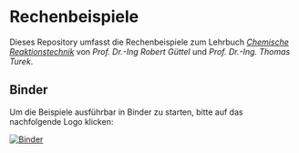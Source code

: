 # Rechenbeispiele

Dieses Repository umfasst die Rechenbeispiele zum Lehrbuch [*Chemische Reaktionstechnik*](https://www.springer.com/de/book/9783662631492) von *Prof. Dr.-Ing Robert Güttel* und *Prof. Dr.-Ing. Thomas Turek*.

## Binder

Um die Beispiele ausführbar in Binder zu starten, bitte auf das nachfolgende Logo klicken:

[![Binder](https://mybinder.org/badge_logo.svg)](https://mybinder.org/v2/gh/tuc-icvt/lcrt-examples/HEAD)
